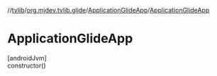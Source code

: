 //[tvlib](../../../index.md)/[org.mjdev.tvlib.glide](../index.md)/[ApplicationGlideApp](index.md)/[ApplicationGlideApp](-application-glide-app.md)

# ApplicationGlideApp

[androidJvm]\
constructor()
